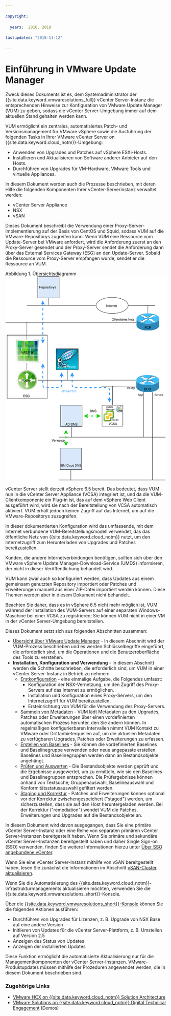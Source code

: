 ```yaml
---

copyright:

  years:  2016, 2018

lastupdated: "2018-11-12"

---
```


# Einführung in VMware Update Manager

Zweck dieses Dokuments ist es, dem Systemadministrator der {{site.data.keyword.vmwaresolutions_full}} vCenter Server-Instanz die entsprechenden Hinweise zur Konfiguration von VMware Update Manager (VUM) zu geben, sodass die vCenter Server-Umgebung immer auf dem aktuellen Stand gehalten werden kann.

VUM ermöglicht ein zentrales, automatisiertes Patch- und Versionsmanagement für VMware vSphere sowie die Ausführung der folgenden Tasks in Ihrer VMware vCenter Server on {{site.data.keyword.cloud_notm}}-Umgebung:
* Anwenden von Upgrades und Patches auf vSphere ESXi-Hosts.
* Installieren und Aktualisieren von Software anderer Anbieter auf den Hosts.
* Durchführen von Upgrades für VM-Hardware, VMware Tools und virtuelle Appliances.

In diesem Dokument werden auch die Prozesse beschrieben, mit deren Hilfe die folgenden Komponenten Ihrer vCenter-Serverinstanz verwaltet werden:
* vCenter Server Appliance
* NSX
* vSAN

Dieses Dokument beschreibt die Verwendung einer Proxy-Server-Implementierung auf der Basis von CentOS und Squid, sodass VUM auf die VMware-Repositorys zugreifen kann. Wenn VUM eine Ressource vom Update-Server bei VMware anfordert, wird die Anforderung zuerst an den Proxy-Server gesendet und der Proxy-Server sendet die Anforderung dann über das External Services Gateway (ESG) an den Update-Server. Sobald die Ressource vom Proxy-Server empfangen wurde, sendet er die Ressource an VUM.

Abbildung 1. Übersichtsdiagramm
![Übersichtsdiagramm](vum-vcsproxy.svg)

vCenter Server stellt derzeit vSphere 6.5 bereit. Das bedeutet, dass VUM nun in die vCenter Server Appliance (VCSA) integriert ist, und da die VUM-Clientkomponente ein Plug-in ist, das auf dem vSphere Web Client ausgeführt wird, wird sie nach der Bereitstellung von VCSA automatisch aktiviert. VUM erhält jedoch keinen Zugriff auf das Internet, um auf die VMware-Repositorys zuzugreifen.

In dieser dokumentierten Konfiguration wird das umfassende, mit dem Internet verbundene VUM-Bereitstellungsmodell verwendet, das das öffentliche Netz von {{site.data.keyword.cloud_notm}} nutzt, um den Internetzugriff zum Herunterladen von Upgrades und Patches bereitzustellen.

Kunden, die andere Internetverbindungen benötigen, sollten sich über den VMware vSphere Update Manager-Download-Service (UMDS) informieren, der nicht in dieser Veröffentlichung behandelt wird.

VUM kann zwar auch so konfiguriert werden, dass Updates aus einem gemeinsam genutzten Repository importiert oder Patches und Erweiterungen manuell aus einer ZIP-Datei importiert werden können. Diese Themen werden aber in diesem Dokument nicht behandelt.

Beachten Sie daher, dass es in vSphere 6.5 nicht mehr möglich ist, VUM während der Installation des VUM-Servers auf einer separaten Windows-Maschine bei einer VCSA zu registrieren; Sie können VUM nicht in einer VM in der vCenter Server-Umgebung bereitstellen.

Dieses Dokument setzt sich aus folgenden Abschnitten zusammen:
* [Übersicht über VMware Update Manager](vum-overview.html) - In diesem Abschnitt wird der VUM-Prozess beschrieben und es werden Schlüsselbegriffe eingeführt, die erforderlich sind, um die Operationen und die Benutzeroberfläche des Tools zu verstehen.
* **Installation, Konfiguration und Verwendung** - In diesem Abschnitt werden die Schritte beschrieben, die erforderlich sind, um VUM in einer vCenter Server-Instanz in Betrieb zu nehmen:
  - [Erstkonfiguration](vum-init-config.html) - eine einmalige Aufgabe, die Folgendes umfasst:
      - Konfiguration der NSX-Vernetzung, um den Zugriff des Proxy-Servers auf das Internet zu ermöglichen.
      - Installation und Konfiguration eines Proxy-Servers, um den Internetzugriff für VUM bereitzustellen.
      - Ersteinrichtung von VUM für die Verwendung des Proxy-Servers.
  - [Sammeln von Metadaten](vum-metadata.html) - VUM lädt Metadaten zu den Upgrades, Patches oder Erweiterungen über einen vordefinierten automatischen Prozess herunter, den Sie ändern können. In regelmäßigen konfigurierbaren Intervallen nimmt VUM Kontakt zu VMware oder Drittanbieterquellen auf, um die aktuellen Metadaten zu verfügbaren Upgrades, Patches oder Erweiterungen zu erfassen.
  - [Erstellen von Baselines](vum-baselines.html) - Sie können die vordefinierten Baselines und Baselinegruppe verwenden oder neue angepasste erstellen. Baselines und Baselinegruppen werden dann an Bestandsobjekte angehängt.
  - [Prüfen und Auswerten](vum-scanning.html) - Die Bestandsobjekte werden geprüft und die Ergebnisse ausgewertet, um zu ermitteln, wie sie den Baselines und Baselinegruppen entsprechen. Die Prüfergebnisse können anhand von Textsuche, Gruppenauswahl, Baselineauswahl und Konformitätsstatusauswahl gefiltert werden.
  - [Staging und Korrektur](vum-staging.html) - Patches und Erweiterungen können optional vor der Korrektur zwischengespeichert ("staged") werden, um sicherzustellen, dass sie auf den Host heruntergeladen werden. Bei der Korrektur ("remediation") wendet VUM die Patches, Erweiterungen und Upgrades auf die Bestandsobjekte an.

In diesem Dokument wird davon ausgegangen, dass Sie eine primäre vCenter Server-Instanz oder eine Reihe von separaten primären vCenter Server-Instanzen bereitgestellt haben. Wenn Sie primäre und sekundäre vCenter Server-Instanzen bereitgestellt haben und daher Single Sign-on (SSO) verwenden, finden Sie weitere Informationen hierzu unter [Über SSO angebundene vCenter](vum-updating-vcsa.html).

Wenn Sie eine vCenter Server-Instanz mithilfe von vSAN bereitgestellt haben, lesen Sie zunächst die Informationen im Abschnitt [vSAN-Cluster aktualisieren](vum-updating-vsan.html).

Wenn Sie die Automatisierung des {{site.data.keyword.cloud_notm}}-Infrastrukturmanagements aktualisieren möchten, verwenden Sie die {{site.data.keyword.vmwaresolutions_short}}-Konsole.

Über die [{{site.data.keyword.vmwaresolutions_short}}-Konsole](https://console.cloud.ibm.com/infrastructure/vmware-solutions/console) können Sie die folgenden Aktionen ausführen:
*	Durchführen von Upgrades für Lizenzen, z. B. Upgrade von NSX Base auf eine andere Version
*	Initiieren von Updates für die vCenter Server-Plattform, z. B. Umstellen auf Version 2.5
*	Anzeigen des Status von Updates
*	Anzeigen der installierten Updates

Diese Funktion ermöglicht die automatisierte Aktualisierung nur für die Managementkomponenten der vCenter Server-Instanzen. VMware-Produktupdates müssen mithilfe der Prozeduren angewendet werden, die in diesem Dokument beschrieben sind.

### Zugehörige Links

* [VMware HCX on {{site.data.keyword.cloud_notm}} Solution Architecture](https://www.ibm.com/cloud/garage/files/HCX_Architecture_Design.pdf)
* [VMware Solutions on {{site.data.keyword.cloud_notm}} Digital Technical Engagement](https://ibm-dte.mybluemix.net/ibm-vmware) (Demos)

